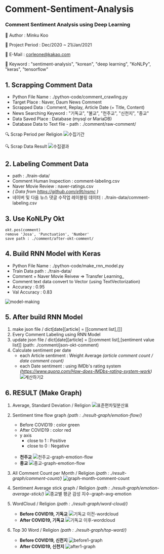 # Comment-Sentiment-Analysis
### Comment Sentiment Analysis using Deep Learning


📌 Author : Minku Koo

📌 Project Period : Dec/2020 ~ 21/Jan/2021

📌 E-Mail : corleone@kakao.com

📌 Keyword : "sentiment-analysis", "korean", "deep learning", "KoNLPy", "keras", "tensorflow"


## 1. Scrapping Comment Data

- Python File Name : ./python-code/comment_crawling.py
- Target Place : Naver, Daum News Comment
- Scrapped Data : Comment, Replay, Article Date (+ Title, Content)
- News Searching Keyword : "기독교", "불교", "천주교", "신천지", "종교"
- Data Saved Place : Database (mysql or MariaDB)
- Database Data to Text file - path : ./comment/raw-comment/

🔍 Scrap Period per Religion
![수집기간](https://user-images.githubusercontent.com/25974226/105630853-add95300-5e8e-11eb-9e23-37addf3c6904.JPG)

🔍 Scrap Data Result
![수집결과](https://user-images.githubusercontent.com/25974226/105630851-aa45cc00-5e8e-11eb-9890-0e4e165ab8f5.JPG)


## 2. Labeling Comment Data

- path : ./train-data/
- Comment Human Inspection : comment-labeling.csv
- Naver Movie Review : naver-ratings.csv
- _( Data from https://github.com/e9t/nsmc )_
- 네이버 및 다음 뉴스 댓글 수작업 레이블링 데이터 :  ./train-data/comment-labeling.csv


## 3. Use KoNLPy Okt

```
okt.pos(comment)
remove 'Josa', 'Punctuation', 'Number'
save path : ./comment/after-okt-comment/
```


## 4. Build RNN Model with Keras

- Python File Name : ./python-code/make_rnn_model.py
- Train Data path : ./train-data/
- Comment + Naver Movie Reivew => Transfer Learning_
- Comment text data convert to Vector (using TextVectorization)
- Accuracy : 0.95
- Val Accuracy : 0.83

![model-making](https://user-images.githubusercontent.com/25974226/105630839-9d28dd00-5e8e-11eb-8067-4e23fca24768.JPG)


## 5. After build RNN Model

1. make json file / dict[date][article] = [[comment list],[]]
1. Every Comment Labeling using RNN Model
1. update json file / dict[date][article] = [[comment list],[sentiment value list]] (path: ./comment/json-okt-comment)
1. Calculate sentiment per date 
    + each Article sentiment : Weight Average _(article comment count / date comment count)_
    + each Date sentiment : using IMDb's rating system _(https://www.quora.com/How-does-IMDbs-rating-system-work)_
    ![계산하기2](https://user-images.githubusercontent.com/25974226/105633620-044d8e00-5e9d-11eb-92df-b4072a9d0ee2.JPG)


## 6. RESULT (Make Graph)

1. Average, Standard Deviation / Religion
![표준편차및분산표](https://user-images.githubusercontent.com/25974226/105630857-b3cf3400-5e8e-11eb-9439-81028d316b63.JPG)

1. Sentiment time flow graph  _(path : ./result-graph/emotion-flow/)_
    - Before COVID19 : color green
    - After COVID19 : color red
    - y axis
        + close to 1 : Positive
        + close to 0 : Negative
    <br><br>
    + __천주교__
    ![천주교-graph-emotion-flow](https://user-images.githubusercontent.com/25974226/105630885-e11be200-5e8e-11eb-8b03-94246ee73ca0.png)
    + __종교__
    ![종교-graph-emotion-flow](https://user-images.githubusercontent.com/25974226/105630878-d82b1080-5e8e-11eb-8941-1b89254813a7.png)
   
1. All Comment Count per Month / Religion  _(path : ./result-graph/comment-count/)_
![graph-month-comment-count](https://user-images.githubusercontent.com/25974226/105630892-e8db8680-5e8e-11eb-95f6-d35c6ebe7128.png)

1. Sentiment Average stick graph / Religion  _(path : ./result-graph/emotion-average-stick/)_
![종교별 평균 감성 지수-graph-avg-emotion](https://user-images.githubusercontent.com/25974226/105630900-f264ee80-5e8e-11eb-88d5-fab987e80766.png)

1. WordCloud / Religion  _(path : ./result-graph/word-cloud/)_
    + __Before COVID19, 기독교__
    ![기독교 이전-wordcloud](https://user-images.githubusercontent.com/25974226/105630935-19232500-5e8f-11eb-8f73-45b7342d06b0.png)
    + __After COVID19, 기독교__
    ![기독교 이후-wordcloud](https://user-images.githubusercontent.com/25974226/105630939-1a545200-5e8f-11eb-82fa-c1d5dca13034.png)

1. Top 30 Word / Religion  _(path : ./result-graph/top-word/)_
   + __Before COVID19, 신천지__
    ![before1-graph](https://user-images.githubusercontent.com/25974226/105630930-1294ad80-5e8f-11eb-810f-24a8741f4513.png)
    + __After COVID19, 신천지__
    ![after1-graph](https://user-images.githubusercontent.com/25974226/105630911-fe50b080-5e8e-11eb-90bb-29e8fd9cfb16.png)
    




